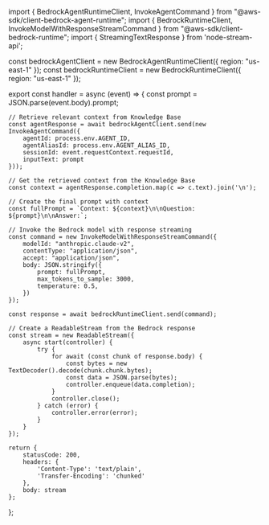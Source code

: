 import { BedrockAgentRuntimeClient, InvokeAgentCommand } from "@aws-sdk/client-bedrock-agent-runtime";
import { BedrockRuntimeClient, InvokeModelWithResponseStreamCommand } from "@aws-sdk/client-bedrock-runtime";
import { StreamingTextResponse } from 'node-stream-api';

const bedrockAgentClient = new BedrockAgentRuntimeClient({ region: "us-east-1" });
const bedrockRuntimeClient = new BedrockRuntimeClient({ region: "us-east-1" });

export const handler = async (event) => {
    const prompt = JSON.parse(event.body).prompt;
    
    // Retrieve relevant context from Knowledge Base
    const agentResponse = await bedrockAgentClient.send(new InvokeAgentCommand({
        agentId: process.env.AGENT_ID,
        agentAliasId: process.env.AGENT_ALIAS_ID,
        sessionId: event.requestContext.requestId,
        inputText: prompt
    }));
    
    // Get the retrieved context from the Knowledge Base
    const context = agentResponse.completion.map(c => c.text).join('\n');

    // Create the final prompt with context
    const fullPrompt = `Context: ${context}\n\nQuestion: ${prompt}\n\nAnswer:`;

    // Invoke the Bedrock model with response streaming
    const command = new InvokeModelWithResponseStreamCommand({
        modelId: "anthropic.claude-v2",
        contentType: "application/json",
        accept: "application/json",
        body: JSON.stringify({
            prompt: fullPrompt,
            max_tokens_to_sample: 3000,
            temperature: 0.5,
        })
    });

    const response = await bedrockRuntimeClient.send(command);
    
    // Create a ReadableStream from the Bedrock response
    const stream = new ReadableStream({
        async start(controller) {
            try {
                for await (const chunk of response.body) {
                    const bytes = new TextDecoder().decode(chunk.chunk.bytes);
                    const data = JSON.parse(bytes);
                    controller.enqueue(data.completion);
                }
                controller.close();
            } catch (error) {
                controller.error(error);
            }
        }
    });

    return {
        statusCode: 200,
        headers: {
            'Content-Type': 'text/plain',
            'Transfer-Encoding': 'chunked'
        },
        body: stream
    };
};
